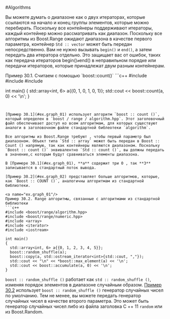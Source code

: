 #Algorithms

Вы можете думать о диапазоне как о двух итераторах, которые ссылаются на начало и конец группы элементов, которые можно перебирать. Поскольку все контейнеры поддерживают итераторы, каждый контейнер можно рассматривать как диапазон. Поскольку все алгоритмы из Boost.Range ожидают диапазона в качестве первого параметра, контейнер `Std :: vector` может быть передан непосредственно. Вам не нужно вызывать `begin()` и `end()`, а затем передать два итератора отдельно. Это защищает вас от ошибок, таких как передача итераторов begin()` и `end() в неправильном порядке или передачи итераторов, которые принадлежат двум разным контейнерам.

<a name="ex.graph_01"/>
Пример 30.1. Считаем с помощью `boost::count()`
```c++
#include <boost/range/algorithm.hpp>
#include <array>
#include <iostream>

int main()
{
  std::array<int, 6> a{{0, 1, 0, 1, 0, 1}};
  std::cout << boost::count(a, 0) << '\n';
}
```


[Пример 30.1](#ex.graph_01) использует алгоритм `boost :: count ()`, который определен в `boost / range / algorithm.hpp`. Этот заголовочный файл обеспечивает доступ ко всем алгоритмам, для которых существуют аналоги в заголовочном файле стандартной библеотеки `algorithm`.

Все алгоритмы из Boost.Range требуют , чтобы первый параметр был диапазоном. Объект типа `Std :: array` может быть передан в Boost :: Count () напрямую, так как контейнеры являются диапазоном. Поскольку `Boost :: count ()` эквивалентно `Std :: count ()`, вы должны передать в значение,с которым будут сравниваться элементы диапазона.

В [Примере 30.1](#ex.graph_01), **a** содержит три 0 , так **3** записывается в стандартный поток вывода.

[Пример 30.2](#ex.graph_02) представляет больше алгоритмов, которые, как `Boost :: COUNT ()`, аналогичны алгоритмам из стандартной библиотеки.

<a name="ex.graph_01"/>
Пример 30.2. Range алгоритмы, связанные с алгоритмами из стандартной библиотеки
```c++
#include <boost/range/algorithm.hpp>
#include <boost/range/numeric.hpp>
#include <array>
#include <iterator>
#include <iostream>

int main()
{
  std::array<int, 6> a{{0, 1, 2, 3, 4, 5}};
  boost::random_shuffle(a);
  boost::copy(a, std::ostream_iterator<int>{std::cout, ","});
  std::cout << "\n" << *boost::max_element(a) << '\n';
  std::cout << boost::accumulate(a, 0) << '\n';
}
```

`boost :: random_shuffle ()` работает как `std :: random_shuffle ()`, изменяя порядок элементов в диапазоне случайным образом. [Пример 30.2](#ex.graph_02) использует `boost :: random_shuffle ()` генератор случайных чисел по умолчанию. Тем не менее, вы можете передать генератор случайных чисел в качестве второго параметра. Это может быть генератор случайных чисел либо из файла заголовка C ++ 11 `random` или из Boost.Random.


